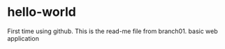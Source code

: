 # hello-world
First time using github. This is the read-me file from branch01.
basic web application
